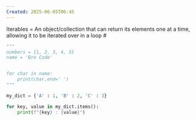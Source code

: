 ```yaml
---
Created: 2025-06-05T06:45
---
```

Iterables = An object/collection that can return its elements one at a time,  
allowing it to be iterated over in a loop #

```Python
"""
numbers = {1, 2, 3, 4, 5}
name = 'Bro Code'


for char in name:
    print(char,end=' ')
"""

my_dict = {'A' : 1, 'B' : 2, 'C' : 3}

for key, value in my_dict.items():
    print(f"{key} : {value}")   
```
